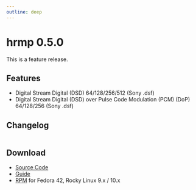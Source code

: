 ```yaml
---
outline: deep
---
```


# hrmp 0.5.0

This is a feature release.

## Features

* Digital Stream Digital (DSD) 64/128/256/512 (Sony .dsf)
* Digital Stream Digital (DSD) over Pulse Code Modulation (PCM) (DoP) 64/128/256 (Sony .dsf)

## Changelog

```
```

## Download

- [Source Code](https://github.com/HighResMusicPlayer/hrmp/releases/download/0.5.0/pgexporter-0.5.0.tar.gz)
- [Guide](https://github.com/HighResMusicPlayer/hrmp/releases/download/0.5.0/hrmp-en.pdf)
- [RPM](https://yum.postgresql.org/) for Fedora 42, Rocky Linux 9.x / 10.x
